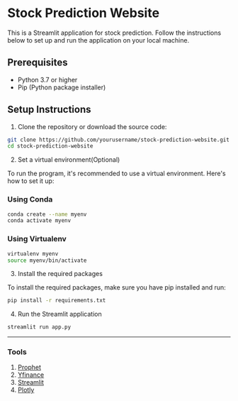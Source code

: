 # Stock Prediction Website
This is a Streamlit application for stock prediction. Follow the instructions below to set up and run the application on your local machine.

## Prerequisites

- Python 3.7 or higher
- Pip (Python package installer)


## Setup Instructions

1. Clone the repository or download the source code:

```bash
git clone https://github.com/yourusername/stock-prediction-website.git
cd stock-prediction-website
```

2. Set a virtual environment(Optional)

To run the program, it's recommended to use a virtual environment. Here's how to set it up:

### Using Conda

```bash
conda create --name myenv
conda activate myenv
```

### Using Virtualenv

```bash
virtualenv myenv
source myenv/bin/activate
```

3. Install the required packages

To install the required packages, make sure you have pip installed and run:

```bash
pip install -r requirements.txt
```

4. Run the Streamlit application

```bash
streamlit run app.py
```

---

### Tools
1. [Prophet](https://facebook.github.io/prophet/)
2. [Yfinance](https://finance.yahoo.com)
3. [Streamlit](https://streamlit.io)
4. [Plotly](https://github.com/plotly/plotly.py)
